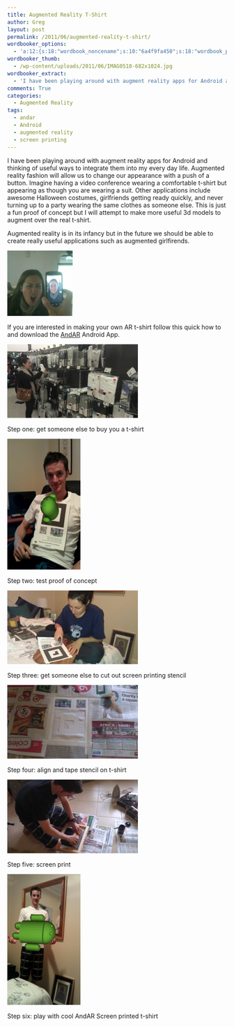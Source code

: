 ```yaml
---
title: Augmented Reality T-Shirt
author: Greg
layout: post
permalink: /2011/06/augmented-reality-t-shirt/
wordbooker_options:
  - 'a:12:{s:18:"wordbook_noncename";s:10:"6a4f9fa450";s:18:"wordbook_page_post";s:4:"-100";s:18:"wordbook_orandpage";s:1:"2";s:23:"wordbook_default_author";s:1:"1";s:23:"wordbook_extract_length";s:3:"256";s:19:"wordbook_actionlink";s:3:"300";s:26:"wordbooker_publish_default";s:2:"on";s:20:"wordbook_use_excerpt";s:2:"on";s:18:"wordbook_attribute";s:31:"Posted a new post on their blog";s:24:"wordbooker_status_update";s:2:"on";s:29:"wordbooker_status_update_text";s:35:": New blog post :  %title% - %link%";s:20:"wordbook_comment_get";s:2:"on";}'
wordbooker_thumb:
  - /wp-content/uploads/2011/06/IMAG0518-682x1024.jpg
wordbooker_extract:
  - 'I have been playing around with augment reality apps for Android and thinking of useful ways to integrate them into my every day life. Augmented reality fashion will allow us to change our appearance with a push of a button. Imagine having a video  ...'
comments: True
categories:
  - Augmented Reality
tags:
  - andar
  - Android
  - augmented reality
  - screen printing
---
```

I have been playing around with augment reality apps for Android and thinking of useful ways to integrate them into my every day life. Augmented reality fashion will allow us to change our appearance with a push of a button. Imagine having a video conference wearing a comfortable t-shirt but appearing as though you are wearing a suit. Other applications include awesome Halloween costumes, girlfriends getting ready quickly, and never turning up to a party wearing the same clothes as someone else. This is just a fun proof of concept but I will attempt to make more useful 3d models to augment over the real t-shirt.

<span class="youtube"></span>

Augmented reality is in its infancy but in the future we should be able to create really useful applications such as augmented girlfirends.

[<img class="alignnone size-thumbnail wp-image-831" title="Augmented reality girlfriend" src="/wp-content/uploads/2011/06/IMAG0518-150x150.jpg" alt="" width="150" height="150" />][1]

If you are interested in making your own AR t-shirt follow this quick how to and download the [AndAR][2] Android App.

[<img class="alignnone size-medium wp-image-820" title="Get someone else to buy you a t-shirt" src="/wp-content/uploads/2011/06/IMAG0011-300x169.jpg" alt="" width="300" height="169" />][3]

Step one: get someone else to buy you a t-shirt

[<img class="alignnone size-medium wp-image-817" title="Test proof of concept" src="/wp-content/uploads/2011/06/AndARScreenshot1307920519644-168x300.png" alt="" width="168" height="300" />][4]

Step two: test proof of concept

[<img class="alignnone size-medium wp-image-812" title="get someone to cut out screen printing stencil" src="/wp-content/uploads/2011/06/IMAG0016-300x169.jpg" alt="" width="300" height="169" />][5]

Step three: get someone else to cut out screen printing stencil

[<img class="alignnone size-medium wp-image-816" title="align and tape stencil on t-shirt" src="/wp-content/uploads/2011/06/IMAG0020-300x169.jpg" alt="" width="300" height="169" />][6]

Step four: align and tape stencil on t-shirt

[][7][<img class="alignnone size-medium wp-image-814" title="print" src="/wp-content/uploads/2011/06/IMAG0028-300x169.jpg" alt="" width="300" height="169" />][8]

Step five: screen print

[<img class="alignnone size-medium wp-image-818" title="have cool AndAR Screen printed t-shirt" src="/wp-content/uploads/2011/06/AndARScreenshot1307959478092-168x300.png" alt="" width="168" height="300" />][9]

Step six: play with cool AndAR Screen printed t-shirt

 [1]: /wp-content/uploads/2011/06/IMAG0518.jpg
 [2]: http://code.google.com/p/andar/
 [3]: /wp-content/uploads/2011/06/IMAG0011.jpg
 [4]: /wp-content/uploads/2011/06/AndARScreenshot1307920519644.png
 [5]: /wp-content/uploads/2011/06/IMAG0016.jpg
 [6]: /wp-content/uploads/2011/06/IMAG0020.jpg
 [7]: /wp-content/uploads/2011/06/IMAG0021.jpg
 [8]: /wp-content/uploads/2011/06/IMAG0028.jpg
 [9]: /wp-content/uploads/2011/06/AndARScreenshot1307959478092.png